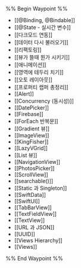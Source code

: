 %% Begin Waypoint %%
- [[@Binding, @Bindable]]
- [[@State - 실시간 변수]]
- [[다크모드 연동]]
- [[데이터 다시 불러오기]]
- [[리팩토링]]
- [[뷰가 뜰때 뭔가 시키기]]
- [[애니메이션]]
- [[영역에 테두리 치기]]
- [[오토 레이아웃]]
- [[프로퍼티 랩퍼 총정리]]
- [[Alert]]
- [[Concurrency (동시성)]]
- [[DatePicker]]
- [[Firebase]]
- [[ForEach 반복문]]
- [[Gradient 뷰]]
- [[ImageView]]
- [[KingFisher]]
- [[LazyVGrid]]
- [[List 뷰]]
- [[NavigationView]]
- [[PhotosPicker]]
- [[ScrollView]]
- [[searchable()]]
- [[Static 과 Singleton]]
- [[SwiftData]]
- [[SwiftUI]]
- [[TabBarView]]
- [[TextFieldView]]
- [[TextView]]
- [[URL 과 JSON]]
- [[UUID]]
- [[Views Hierarchy]]
- [[Views]]

%% End Waypoint %%